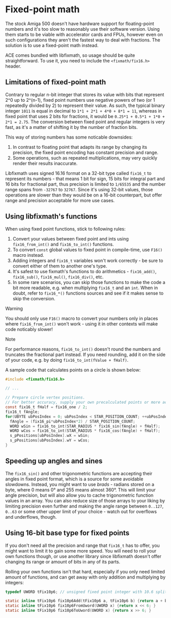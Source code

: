 # Fixed-point math

The stock Amiga 500 doesn't have hardware support for floating-point numbers and it's too slow to reasonably use their software version.
Using them starts to be viable with accelerator cards and FPUs, however even on such configurations they aren't the fastest way to deal with fractions.
The solution is to use a fixed-point math instead.

ACE comes bundled with libfixmath, so usage should be quite straightforward.
To use it, you need to include the `<fixmath/fix16.h>` header.

## Limitations of fixed-point math

Contrary to regular n-bit integer that stores its value with bits that represent 2^0 up to 2^(n-1), fixed point numbers use negative powers of two (or 1 repeatedly divided by 2) to represent their value. As such, the typical binary integer `1011` is equal in decimal to `1*1 + 2*1 + 4*0 + 8*1 = 11`, whereas in fixed point that uses 2 bits for fractions, it would be `0.25*1 + 0.5*1 + 1*0 + 2*1 = 2.75`. The conversion between fixed point and regular integers is very fast, as it's a matter of shifting it by the number of fraction bits.

This way of storing numbers has some noticable downsides:

1. In contrast to floating point that adapts its range by changing its precision, the fixed point encoding has constant precision and range.
2. Some operations, such as repeated multiplications, may very quickly render their results inaccurate.

Libfixmath uses signed 16.16 format on a 32-bit type called `fix16_t` to represent its numbers - that means 1 bit for sign, 15 bits for integral part and 16 bits for fractional part, thus precision is limited to `1/65535` and the number range spans from `-32767` to `32767`.
Since it's using 32-bit values, those operations are slower than they would be on a 16-bit counterpart, but offer range and precision acceptable for more use cases.

## Using libfixmath's functions

When using fixed point functions, stick to following rules:

1. Convert your values between fixed point and ints using `fix16_from_int()` and `fix16_to_int()` functions.
1. To convert `const` global values to fixed point in compile-time, use `F16()` macro instead.
1. Adding integers and `fix16_t` variables won't work correctly - be sure to convert either of them to another one's type.
1. It's safest to use fixmath's functions to do arithmetics - `fix16_add()`, `fix16_sub()`, `fix16_mul()`, `fix16_div()`, etc.
1. In some rare scenarios, you can skip those functions to make the code a bit more readable, e.g. when multiplying `fix16_t` and an `int`.
  When in doubt, refer to `fix16_*()` functions sources and see if it makes sense to skip the conversion.

> [!WARNING]
> You should only use `F16()` macro to convert your numbers only in places where `fix16_from_int()` won't work - using it in other contexts will make code noticably slower!

> [!NOTE]
> For performance reasons, `fix16_to_int()` doesn't round the numbers and truncates the fractional part instead.
> If you need rounding, add it on the side of your code, e.g. by doing `fix16_to_int(fValue + fHalf)`.

A sample code that calculates points on a circle is shown below:

```c
#include <fixmath/fix16.h>

// ...

// Prepare circle vertex positions.
// For better accuracy, supply your own precalculated points or more accurate sin/cos table
const fix16_t fHalf = fix16_one / 2;
fix16_t fAngle;
for(UBYTE ubPosIndex = 0; ubPosIndex < STAR_POSITION_COUNT; ++ubPosIndex) {
  fAngle = (fix16_pi*ubPosIndex*2) / STAR_POSITION_COUNT;
  WORD wSin = fix16_to_int(STAR_RADIUS * fix16_sin(fAngle) + fHalf);
  WORD wCos = fix16_to_int(STAR_RADIUS * fix16_cos(fAngle) + fHalf);
  s_pPositions[ubPosIndex].wX = wSin;
  s_pPositions[ubPosIndex].wY = wCos;
}
```

## Speeding up angles and sines

The `fix16_sin()` and other trigonometric functions are accepting their angles in fixed point format, which is a source for some avoidable slowdowns.
Instead, you might want to use *brads* - radians stored on a byte, where 0 means 0&deg; and 255 means almost 360&deg;.
This will limit your angle precision, but will also allow you to cache trigonometric function values in an array.
You can also reduce size of those arrays to your liking by limiting precision even further and making the angle range between `0..127`, `0..63` or some other upper limit of your choice - watch out for overflows and underflows, though.

## Using 16-bit base type for fixed points

If you don't need all the precision and range that `fix16_t` has to offer, you might want to limit it to gain some more speed.
You will need to roll your own functions though, or use another library since libfixmath doesn't offer changing its range or amount of bits in any of its parts.

Rolling your own functions isn't that hard, especially if you only need limited amount of functions, and can get away with only addition and multiplying by integers:

```c
typedef UWORD tFix10p6; // unsigned fixed point integer with 10.6 split

static inline tFix10p6 fix10p6Add(tFix10p6 a, tFix10p6 b) {return a + b; }
static inline tFix10p6 fix10p6FromUword(UWORD x) {return x << 6; }
static inline tFix10p6 fix10p6ToUword(UWORD x) {return x >> 6; }
```
